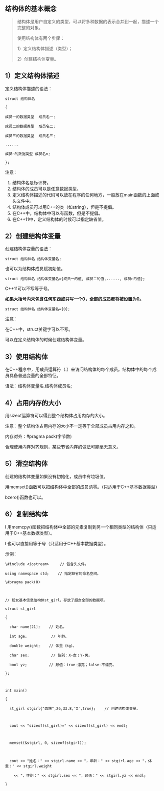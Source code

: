 ## 结构体的基本概念

> 结构体是用户自定义的类型，可以将多种数据的表示合并到一起，描述一个完整的对象。
>
> 使用结构体有两个步骤：
>
> 1）定义结构体描述（类型）；
>
> 2）创建结构体变量。

## 1）定义结构体描述

定义结构体描述的语法：

```
struct 结构体名

{

成员一的数据类型  成员名一;

成员二的数据类型  成员名二;

成员三的数据类型  成员名三;

......

成员n的数据类型 成员名n;

};
```

注意：

1. 结构体名是标识符。
2. 结构体的成员可以是任意数据类型。
3. 定义结构体描述的代码可以放在程序的任何地方，一般放在main函数的上面或头文件中。
4. 结构体成员可以用C++的类（如string），但是不提倡。
5. 在C++中，结构体中可以有函数，但是不提倡。
6. 在C++11中，定义结构体的时候可以指定缺省值。

## 2）创建结构体变量

创建结构体变量的语法：

```
struct 结构体名 结构体变量名;
```

也可以为结构体成员赋初始值。

```
struct 结构体名 结构体变量名={成员一的值, 成员二的值,......, 成员n的值};
```

C++11可以不写等于号。

**如果大括号内未包含任何东西或只写一个0，全部的成员都将被设置为0。**

```
struct 结构体名 结构体变量名={0};
```

注意：

在C++中，struct关键字可以不写。

可以在定义结构体的时候创建结构体变量。

## 3）使用结构体

在C++程序中，用成员运算符（.）来访问结构体的每个成员。结构体中的每个成员具备普通变量的全部特征。

语法：结构体变量名.结构体成员名;

## 4）占用内存的大小

用sizeof运算符可以得到整个结构体占用内存的大小。

注意：整个结构体占用内存的大小不一定等于全部成员占用内存之和。

内存对齐：#pragma pack(字节数)

合理使用内存对齐规则，某些节省内存的做法可能毫无意义。

## 5）清空结构体

创建的结构体变量如果没有初始化，成员中有垃圾值。

用memset()函数可以把结构体中全部的成员清零。（只适用于C++基本数据类型）

bzero()函数也可以。

## 6）复制结构体

l 用memcpy()函数把结构体中全部的元素复制到另一个相同类型的结构体（只适用于C++基本数据类型）。

l 也可以直接用等于号（只适用于C++基本数据类型）。

示例：

```
\#include <iostream>     // 包含头文件。

using namespace std;    // 指定缺省的命名空间。

\#pragma pack(8)

 

// 超女基本信息结构体st_girl，存放了超女全部的数据项。

struct st_girl

{

  char name[21];    // 姓名。

  int age;           // 年龄。

  double weight;    // 体重（kg）。

  char sex;          // 性别：X-女；Y-男。

  bool yz;          // 颜值：true-漂亮；false-不漂亮。

};

 

int main()

{

  st_girl stgirl{"西施",26,33.8,'X',true};    // 创建结构体变量。

  

  cout << "sizeof(st_girl)=" << sizeof(st_girl) << endl;

 

  memset(&stgirl, 0, sizeof(stgirl));

 

  cout << "姓名：" << stgirl.name << "，年龄：" << stgirl.age << "，体重：" << stgirl.weight

​    << "，性别：" << stgirl.sex << "，颜值：" << stgirl.yz << endl;

}
```



 